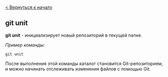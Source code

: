[< Вернуться к началу](./readme.md)

## git unit

**git unit** - инициализирует новый репозиторий в текущей папке.

*Пример команды:*
```bash=
git unit
```

После выполнения этой команды каталог становится Git-репозиторием, и можно начинать отслеживать изменения файлов с помощью Git.